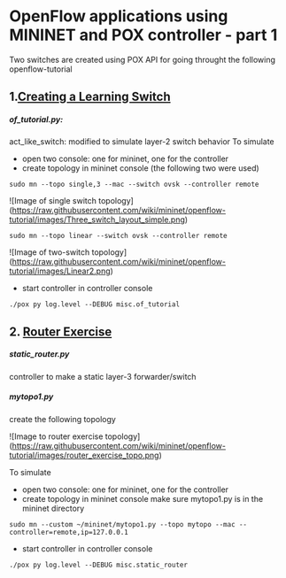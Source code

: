 # OpenFlow applications using MININET and POX controller - part 1

Two switches are created using POX API for going throught the following openflow-tutorial 

## 1.[Creating a Learning Switch](https://github.com/mininet/openflow-tutorial/wiki/Create-a-Learning-Switch)
##### of_tutorial.py:
act_like_switch: modified to simulate layer-2 switch behavior
To simulate
- open two console: one for mininet, one for the controller
- create topology in mininet console (the following two were used)
```
sudo mn --topo single,3 --mac --switch ovsk --controller remote
```
![Image of single switch topology]
(https://raw.githubusercontent.com/wiki/mininet/openflow-tutorial/images/Three_switch_layout_simple.png)
```
sudo mn --topo linear --switch ovsk --controller remote
```
![Image of two-switch topology]
(https://raw.githubusercontent.com/wiki/mininet/openflow-tutorial/images/Linear2.png)
- start controller in controller console
```
./pox py log.level --DEBUG misc.of_tutorial
```
## 2. [Router Exercise](https://github.com/mininet/openflow-tutorial/wiki/Router-Exercise)
##### static_router.py
controller to make a static layer-3 forwarder/switch
##### mytopo1.py
create the following topology

![Image to router exercise topology]
(https://raw.githubusercontent.com/wiki/mininet/openflow-tutorial/images/router_exercise_topo.png)

To simulate
- open two console: one for mininet, one for the controller
- create topology in mininet console
make sure mytopo1.py is in the mininet directory
```
sudo mn --custom ~/mininet/mytopo1.py --topo mytopo --mac --controller=remote,ip=127.0.0.1
```
- start controller in controller console
```
./pox py log.level --DEBUG misc.static_router
```



